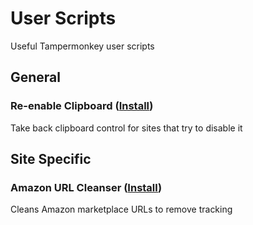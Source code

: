 # User Scripts
Useful Tampermonkey user scripts

## General
### Re-enable Clipboard ([Install](https://github.com/mannylee/user-scripts/raw/main/user-scripts/reenable-clipboard.user.js))
Take back clipboard control for sites that try to disable it

## Site Specific
### Amazon URL Cleanser ([Install](https://github.com/mannylee/user-scripts/raw/main/user-scripts/amazon-url-cleanser.user.js))
Cleans Amazon marketplace URLs to remove tracking
